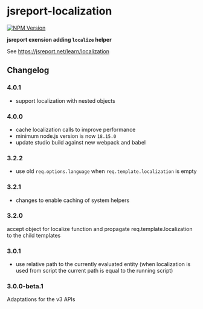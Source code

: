 # jsreport-localization
[![NPM Version](http://img.shields.io/npm/v/@jsreport/jsreport-localization.svg?style=flat-square)](https://npmjs.com/package/@jsreport/jsreport-localization)

**jsreport exension adding `localize` helper**

See https://jsreport.net/learn/localization

## Changelog

### 4.0.1

- support localization with nested objects

### 4.0.0

- cache localization calls to improve performance
- minimum node.js version is now `18.15.0`
- update studio build against new webpack and babel

### 3.2.2

- use old `req.options.language` when `req.template.localization` is empty

### 3.2.1

- changes to enable caching of system helpers

### 3.2.0

accept object for localize function and propagate req.template.localization to the child templates

### 3.0.1

- use relative path to the currently evaluated entity (when localization is used from script the current path is equal to the running script)

### 3.0.0-beta.1

Adaptations for the v3 APIs
